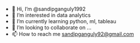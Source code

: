 - 👋 Hi, I’m @sandipganguly1992
- 👀 I’m interested in data analytics
- 🌱 I’m currently learning python, ml, tableau
- 💞️ I’m looking to collaborate on ...
- 📫 How to reach me sandipganguly92@gmail.com

<!---
sandipganguly1992/sandipganguly1992 is a ✨ special ✨ repository because its `README.md` (this file) appears on your GitHub profile.
You can click the Preview link to take a look at your changes.
--->
